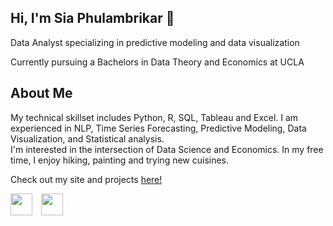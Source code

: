 ## Hi, I'm Sia Phulambrikar 👋

Data Analyst specializing in predictive modeling and data visualization    

Currently pursuing a Bachelors in Data Theory and Economics at UCLA   

## About Me

My technical skillset includes Python, R, SQL, Tableau and Excel. I am experienced in NLP, Time Series Forecasting, Predictive Modeling, Data Visualization, and Statistical analysis.   
I'm interested in the intersection of Data Science and Economics. In my free time, I enjoy hiking, painting and trying new cuisines. 

Check out my site and projects [here!](https://phulambrikarsia.github.io)

<a href="https://www.linkedin.com/in/phulambrikarsia/"><img height="35" src="https://phulambrikarsia.github.io/assets/img/linkedin-2.svg" style="padding-right: 10px;"></a>
<a href="mailto:phulambrikarsia@gmail.com"><img height="35" src="/assets/img/envelope-regular.svg" style="padding-right: 10px;"></a>
